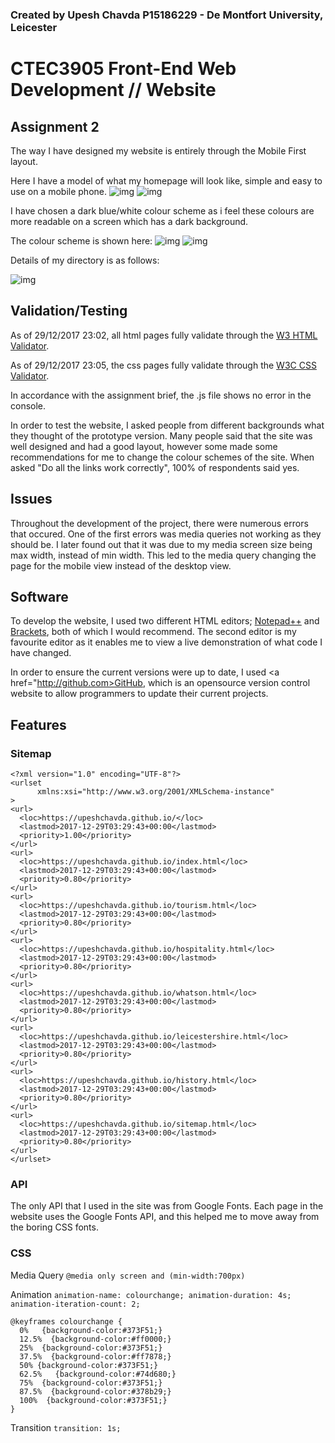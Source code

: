### Created by Upesh Chavda P15186229 - De Montfort University, Leicester
# CTEC3905 Front-End Web Development // Website
## Assignment 2

The way I have designed my website is entirely through the Mobile First layout. 

Here I have a model of what my homepage will look like, simple and easy to use on a mobile phone.
![img](wireframes/Home.PNG)
![img](wireframes/designplan.jpg)

I have chosen a dark blue/white colour scheme as i feel these colours are more readable on a screen which has a dark background.

The colour scheme is shown here:
![img](wireframes/Colour%20Scheme.PNG)
![img](colourscheme.png)

Details of my directory is as follows:

![img](wireframes/Navigation.png)

## Validation/Testing
As of 29/12/2017 23:02, all html pages fully validate through the <a href="http://validator.w3.org">W3 HTML Validator</a>.

As of 29/12/2017 23:05, the css pages fully validate through the <a href="https://jigsaw.w3.org/css-validator/">W3C CSS Validator</a>.

In accordance with the assignment brief, the .js file shows no error in the console.

In order to test the website, I asked people from different backgrounds what they thought of the prototype version. Many people said that the site was well designed and had a good layout, however some made some recommendations for me to change the colour schemes of the site. When asked "Do all the links work correctly", 100% of respondents said yes.

## Issues
Throughout the development of the project, there were numerous errors that occured. One of the first errors was media queries not working as they should be. I later found out that it was due to my media screen size being max width, instead of min width. This led to the media query changing the page for the mobile view instead of the desktop view.

## Software
To develop the website, I used two different HTML editors; <a href="https://notepad-plus-plus.org/">Notepad++</a> and <a href="http://brackets.io/">Brackets</a>, both of which I would recommend. The second editor is my favourite editor as it enables me to view a live demonstration of what code I have changed.

In order to ensure the current versions were up to date, I used <a href="http://github.com>GitHub</a>, which is an opensource version control website to allow programmers to update their current projects.

## Features
### Sitemap
```
<?xml version="1.0" encoding="UTF-8"?>
<urlset
      xmlns:xsi="http://www.w3.org/2001/XMLSchema-instance"
>
<url>
  <loc>https://upeshchavda.github.io/</loc>
  <lastmod>2017-12-29T03:29:43+00:00</lastmod>
  <priority>1.00</priority>
</url>
<url>
  <loc>https://upeshchavda.github.io/index.html</loc>
  <lastmod>2017-12-29T03:29:43+00:00</lastmod>
  <priority>0.80</priority>
</url>
<url>
  <loc>https://upeshchavda.github.io/tourism.html</loc>
  <lastmod>2017-12-29T03:29:43+00:00</lastmod>
  <priority>0.80</priority>
</url>
<url>
  <loc>https://upeshchavda.github.io/hospitality.html</loc>
  <lastmod>2017-12-29T03:29:43+00:00</lastmod>
  <priority>0.80</priority>
</url>
<url>
  <loc>https://upeshchavda.github.io/whatson.html</loc>
  <lastmod>2017-12-29T03:29:43+00:00</lastmod>
  <priority>0.80</priority>
</url>
<url>
  <loc>https://upeshchavda.github.io/leicestershire.html</loc>
  <lastmod>2017-12-29T03:29:43+00:00</lastmod>
  <priority>0.80</priority>
</url>
<url>
  <loc>https://upeshchavda.github.io/history.html</loc>
  <lastmod>2017-12-29T03:29:43+00:00</lastmod>
  <priority>0.80</priority>
</url>
<url>
  <loc>https://upeshchavda.github.io/sitemap.html</loc>
  <lastmod>2017-12-29T03:29:43+00:00</lastmod>
  <priority>0.80</priority>
</url>
</urlset>
```
### API
The only API that I used in the site was from Google Fonts. Each page in the website uses the Google Fonts API, and this helped me to move away from the boring CSS fonts.

### CSS 
Media Query
` @media only screen and (min-width:700px) ` 

Animation
` animation-name: colourchange;
  animation-duration: 4s;
  animation-iteration-count: 2; `
  
```
@keyframes colourchange {
  0%   {background-color:#373F51;}
  12.5%  {background-color:#ff0000;}
  25%  {background-color:#373F51;}
  37.5%  {background-color:#ff7878;}
  50% {background-color:#373F51;}
  62.5%   {background-color:#74d680;}
  75%  {background-color:#373F51;}
  87.5%  {background-color:#378b29;}
  100%  {background-color:#373F51;}
} 
```

Transition 
` transition: 1s; `
